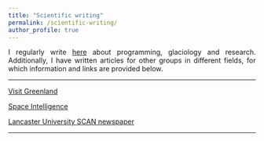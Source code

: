 ```yaml
---
title: "Scientific writing"
permalink: /scientific-writing/
author_profile: true
---
```

<p style="text-align:justify;">I regularly write <a href="https://pennyhow.github.io/posts/">here</a> about programming, glaciology and research. Additionally, I have written articles for other groups in different fields, for which information and links are provided below.</p>

<hr>

<a href="https://pennyhow.github.io/scientific-writing/visit-greenland/">Visit Greenland</a>

<a href="https://pennyhow.github.io/scientific-writing/space-intelligence/">Space Intelligence</a>

<a href="https://pennyhow.github.io/scientific-writing/scan-newspaper/">Lancaster University SCAN newspaper</a>

<hr>
